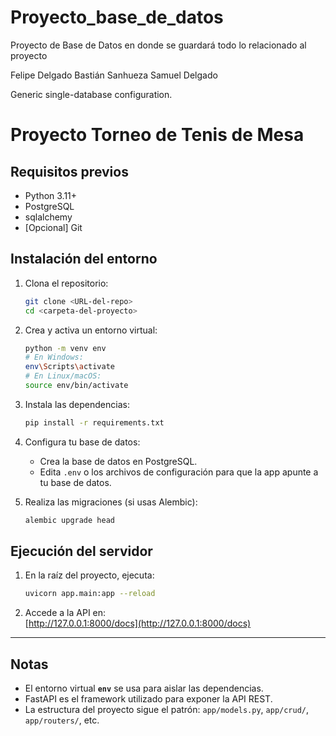 # Proyecto_base_de_datos
Proyecto de Base de Datos en donde se guardará todo lo relacionado al proyecto

Felipe Delgado
Bastián Sanhueza
Samuel Delgado

Generic single-database configuration.
# Proyecto Torneo de Tenis de Mesa

## Requisitos previos

- Python 3.11+
- PostgreSQL
- sqlalchemy 
- [Opcional] Git

## Instalación del entorno

1. Clona el repositorio:
    ```bash
    git clone <URL-del-repo>
    cd <carpeta-del-proyecto>
    ```

2. Crea y activa un entorno virtual:
    ```bash
    python -m venv env
    # En Windows:
    env\Scripts\activate
    # En Linux/macOS:
    source env/bin/activate
    ```

3. Instala las dependencias:
    ```bash
    pip install -r requirements.txt
    ```

4. Configura tu base de datos:
    - Crea la base de datos en PostgreSQL.
    - Edita `.env` o los archivos de configuración para que la app apunte a tu base de datos.

5. Realiza las migraciones (si usas Alembic):
    ```bash
    alembic upgrade head
    ```

## Ejecución del servidor

1. En la raíz del proyecto, ejecuta:
    ```bash
    uvicorn app.main:app --reload
    ```
2. Accede a la API en:  
    [http://127.0.0.1:8000/docs](http://127.0.0.1:8000/docs)

---

## Notas

- El entorno virtual **`env`** se usa para aislar las dependencias.
- FastAPI es el framework utilizado para exponer la API REST.
- La estructura del proyecto sigue el patrón: `app/models.py`, `app/crud/`, `app/routers/`, etc.
